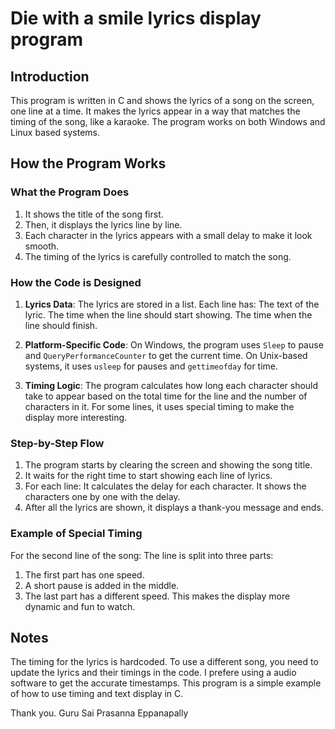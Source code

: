 # Die with a smile lyrics display program
## Introduction
This program is written in C and shows the lyrics of a song on the screen, one line at a time. 
It makes the lyrics appear in a way that matches the timing of the song, like a karaoke. 
The program works on both Windows and Linux based systems.

## How the Program Works
### What the Program Does
1. It shows the title of the song first.
2. Then, it displays the lyrics line by line.
3. Each character in the lyrics appears with a small delay to make it look smooth.
4. The timing of the lyrics is carefully controlled to match the song.

### How the Code is Designed
1. **Lyrics Data**:
   The lyrics are stored in a list. Each line has:
     The text of the lyric.
     The time when the line should start showing.
     The time when the line should finish.

2. **Platform-Specific Code**:
   On Windows, the program uses `Sleep` to pause and `QueryPerformanceCounter` to get the current time.
   On Unix-based systems, it uses `usleep` for pauses and `gettimeofday` for time.

3. **Timing Logic**:
   The program calculates how long each character should take to appear based on the total time for the line and the number of characters in it.
   For some lines, it uses special timing to make the display more interesting.

### Step-by-Step Flow
1. The program starts by clearing the screen and showing the song title.
2. It waits for the right time to start showing each line of lyrics.
3. For each line:
   It calculates the delay for each character.
   It shows the characters one by one with the delay.
4. After all the lyrics are shown, it displays a thank-you message and ends.

### Example of Special Timing
For the second line of the song:
The line is split into three parts:
  1. The first part has one speed.
  2. A short pause is added in the middle.
  3. The last part has a different speed.
This makes the display more dynamic and fun to watch.

## Notes
The timing for the lyrics is hardcoded. To use a different song, you need to update the lyrics and their timings in the code.
I prefere using a audio software to get the accurate timestamps.
This program is a simple example of how to use timing and text display in C.

Thank you.
Guru Sai Prasanna Eppanapally
